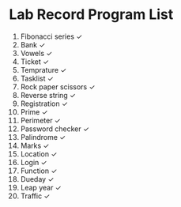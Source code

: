 # Lab Record Program List

1. Fibonacci series ✓
2. Bank ✓
3. Vowels ✓
4. Ticket ✓
5. Temprature ✓
6. Tasklist ✓
7. Rock paper scissors ✓
8. Reverse string ✓
9. Registration ✓
10. Prime ✓
11. Perimeter ✓
12. Password checker ✓
13. Palindrome ✓
14. Marks ✓
15. Location ✓
16. Login ✓
17. Function ✓
18. Dueday ✓
19. Leap year ✓
20. Traffic ✓